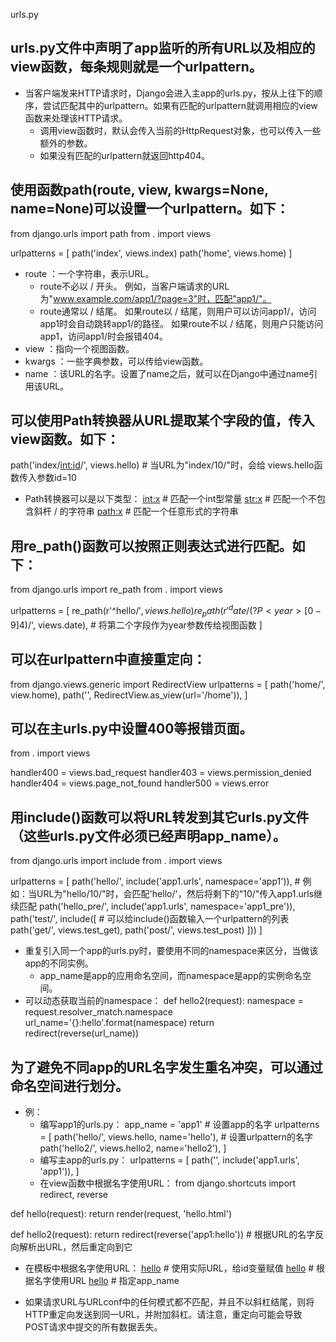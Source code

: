 


urls.py
## urls.py文件中声明了app监听的所有URL以及相应的view函数，每条规则就是一个urlpattern。
- 当客户端发来HTTP请求时，Django会进入主app的urls.py，按从上往下的顺序，尝试匹配其中的urlpattern。如果有匹配的urlpattern就调用相应的view函数来处理该HTTP请求。
  - 调用view函数时，默认会传入当前的HttpRequest对象，也可以传入一些额外的参数。
  - 如果没有匹配的urlpattern就返回http404。
## 使用函数path(route, view, kwargs=None, name=None)可以设置一个urlpattern。如下：
from django.urls import path
from . import views

urlpatterns = [
    path('index', views.index)
    path('home', views.home)
]
- route    ：一个字符串，表示URL。
  - route不必以 / 开头。
例如，当客户端请求的URL为"www.example.com/app1/?page=3"时，匹配"app1/"。
  - route通常以 / 结尾。
如果route以 / 结尾，则用户可以访问app1/，访问app1时会自动跳转app1/的路径。
如果route不以 / 结尾，则用户只能访问app1，访问app1/时会报错404。
- view        ：指向一个视图函数。
- kwargs    ：一些字典参数，可以传给view函数。
- name        ：该URL的名字。设置了name之后，就可以在Django中通过name引用该URL。
## 可以使用Path转换器从URL提取某个字段的值，传入view函数。如下：
path('index/<int:id>/', views.hello)    # 当URL为"index/10/"时，会给 views.hello函数传入参数id=10
- Path转换器可以是以下类型：
<int:x>        # 匹配一个int型常量
<str:x>        # 匹配一个不包含斜杆 / 的字符串
<path:x>        # 匹配一个任意形式的字符串
## 用re_path()函数可以按照正则表达式进行匹配。如下：
from django.urls import re_path
from . import views

urlpatterns = [
re_path(r'^hello/$', views.hello)
re_path(r'^date/(?P<year>[0-9]{4})/$', views.date),    # 将第二个字段作为year参数传给视图函数
]
## 可以在urlpattern中直接重定向：
from django.views.generic import RedirectView
urlpatterns = [
    path('home/', view.home),
    path('', RedirectView.as_view(url='/home')),
]
## 可以在主urls.py中设置400等报错页面。
from . import views

handler400 = views.bad_request
handler403 = views.permission_denied
handler404 = views.page_not_found
handler500 = views.error
## 用include()函数可以将URL转发到其它urls.py文件（这些urls.py文件必须已经声明app_name）。
from django.urls import include
from . import views

urlpatterns = [
    path('hello/', include('app1.urls', namespace='app1')),
            # 例如：当URL为"hello/10/"时，会匹配'hello/'，然后将剩下的"10/"传入app1.urls继续匹配
    path('hello_pre/', include('app1.urls', namespace='app1_pre')),
    path('test/', include([            # 可以给include()函数输入一个urlpattern的列表
        path('get/', views.test_get),
        path('post/', views.test_post)
    ]))
]
- 重复引入同一个app的urls.py时，要使用不同的namespace来区分，当做该app的不同实例。
  - app_name是app的应用命名空间，而namespace是app的实例命名空间。
- 可以动态获取当前的namespace：
def hello2(request):
namespace = request.resolver_match.namespace
url_name='{}:hello'.format(namespace)
return redirect(reverse(url_name))
## 为了避免不同app的URL名字发生重名冲突，可以通过命名空间进行划分。
- 例：
  - 编写app1的urls.py：
app_name = 'app1'                                    # 设置app的名字
urlpatterns = [
    path('hello/', views.hello, name='hello'),        # 设置urlpattern的名字
    path('hello2/', views.hello2, name='hello2'),
]
  - 编写主app的urls.py：
urlpatterns = [
    path('', include('app1.urls', 'app1')),
]
  - 在view函数中根据名字使用URL：
from django.shortcuts import redirect, reverse

def hello(request):
    return render(request, 'hello.html')

def hello2(request):
    return redirect(reverse('app1:hello'))        # 根据URL的名字反向解析出URL，然后重定向到它
  - 在模板中根据名字使用URL：
<a href="/'hello/{{ id }}/">hello</a>                # 使用实际URL，给id变量赋值
<a href="{% url 'hello' id %}">hello</a>            # 根据名字使用URL
<a href="{% url 'app1:hello' id %}">hello</a>        # 指定app_name








- 如果请求URL与URLconf中的任何模式都不匹配，并且不以斜杠结尾，则将HTTP重定向发送到同一URL，并附加斜杠。请注意，重定向可能会导致POST请求中提交的所有数据丢失。

